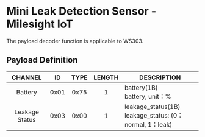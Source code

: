# Mini Leak Detection Sensor - Milesight IoT

The payload decoder function is applicable to WS303.

## Payload Definition

|    CHANNEL     |  ID  | TYPE | LENGTH | DESCRIPTION                                                 |
| :------------: | :--: | :--: | :----: | ----------------------------------------------------------- |
|    Battery     | 0x01 | 0x75 |   1    | battery(1B)<br/>battery, unit：%                            |
| Leakage Status | 0x03 | 0x00 |   1    | leakage_status(1B)<br/>leakage_status: (0：normal, 1：leak) |